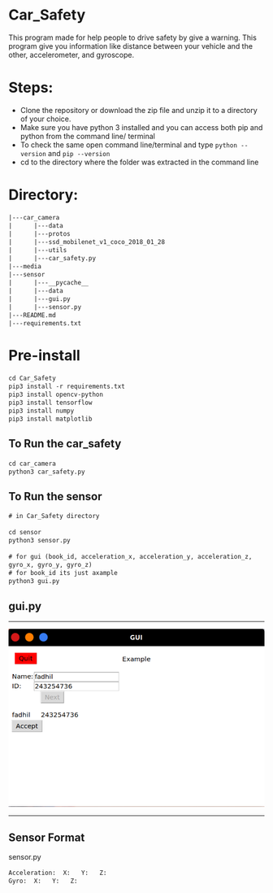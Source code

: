 # Car_Safety
This program made for help people to drive safety by give a warning. 
This program give you information like distance between your vehicle and the other, accelerometer, and gyroscope.

# Steps:
* Clone the repository or download the zip file and unzip it to a directory of your choice.
* Make sure you have python 3 installed and you can access both pip and python from the command line/ terminal
* To check the same open command line/terminal and type `python --version` and `pip --version`
* cd to the directory where the folder was extracted in the command line

# Directory:

```
|---car_camera
|      |---data
|      |---protos
|      |---ssd_mobilenet_v1_coco_2018_01_28
|      |---utils
|      |---car_safety.py
|---media
|---sensor
|      |---__pycache__
|      |---data
|      |---gui.py
|      |---sensor.py
|---README.md
|---requirements.txt

```

# Pre-install
 ```
 cd Car_Safety
 pip3 install -r requirements.txt
 pip3 install opencv-python
 pip3 install tensorflow  
 pip3 install numpy
 pip3 install matplotlib

 ```

## To Run the car_safety 
 ```
 cd car_camera
 python3 car_safety.py
 ```

## To Run the sensor 
 ```
 # in Car_Safety directory

 cd sensor
 python3 sensor.py

 # for gui (book_id, acceleration_x, acceleration_y, acceleration_z, gyro_x, gyro_y, gyro_z)
 # for book_id its just axample 
 python3 gui.py

 ```

## gui.py 

---

<p align="center">
  <img src="/media/gui.png">
</p>

---

## Sensor Format
 sensor.py
 ```
 Acceleration:  X:   Y:   Z: 
 Gyro:  X:   Y:   Z:
 ```



